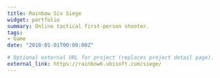 ```yaml
---
title: Rainbow Six Siege
widget: portfolio
summary: Online tactical first-person shooter.
tags:
- Game
date: "2018-01-01T00:00:00Z"

# Optional external URL for project (replaces project detail page).
external_link: https://rainbow6.ubisoft.com/siege/
---
```

